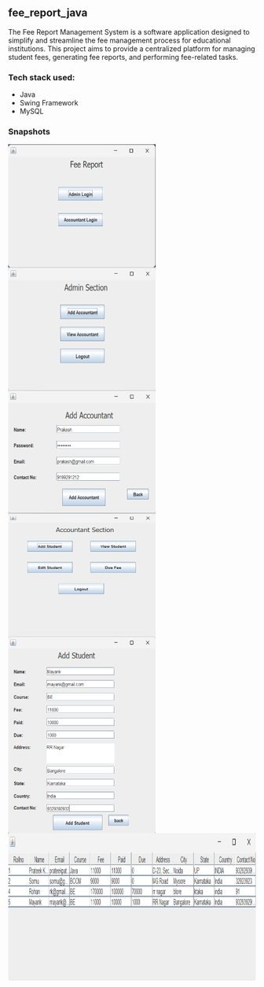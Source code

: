 <h2> fee_report_java </h2>
<p>The Fee Report Management System is a software application designed to simplify and streamline the fee management process for educational institutions. This project aims to provide a centralized platform for managing student fees, generating fee reports, and performing fee-related tasks. </p>

<h3>Tech stack used:</h3>
<ul>
  <li>Java</li>
  <li>Swing Framework</li>
  <li>MySQL</li>
</ul>
<h3>Snapshots </h3>
<img align="center" alt="PIC" width="300px" height="250px" src="/images/1.png" />
<br>
<img align="center" alt="PIC" width="300px" height="250px" src="/images/2.png" />
<br>
<img align="center" alt="PIC" width="300px" height="250px" src="/images/3.png" />
<br>
<img align="center" alt="PIC" width="300px" height="250px" src="/images/4.png" />
<br>
<img align="center" alt="PIC" width="300px" height="400px" src="/images/5.png" />
<br>
<img align="center" alt="PIC" width="600px" height="300px" src="/images/6.png" />
<br>
